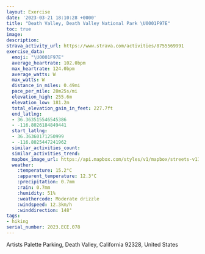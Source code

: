 ```yaml
---
layout: Exercise
date: '2023-03-21 18:10:28 +0000'
title: "Death Valley, Death Valley National Park \U0001F97E"
toc: true
image:
description:
strava_activity_url: https://www.strava.com/activities/8755569991
exercise_data:
  emoji: "\U0001F97E"
  average_heartrate: 102.0bpm
  max_heartrate: 124.0bpm
  average_watts: W
  max_watts: W
  distance_in_miles: 0.49mi
  pace_per_mile: 28m25s/mi
  elevation_high: 255.6m
  elevation_low: 181.2m
  total_elevation_gain_in_feet: 227.7ft
  end_latlng:
  - 36.363515546545386
  - -116.8026184849441
  start_latlng:
  - 36.36360171250999
  - -116.8025447241962
  similar_activities_count:
  similar_activities_trend:
  mapbox_image_url: https://api.mapbox.com/styles/v1/mapbox/streets-v11/static/path-5+787af2-1.0(an%7D%7CErv%7BgUG%5BD_%40D%40%3F%40E%3FUKW%3FGYUQU%5Bq%40ISGI%40F%40%3F%40A%40%40CL%3FDBL%3Fl%40NBNd%40%5EDR%3FBA%3FTd%40C%5CNT),pin-s-s+e5b22e(-116.80122,36.36465),pin-s-f+89ae00(-116.80136000000003,36.364709999999995)/auto/800x800?access_token=pk.eyJ1Ijoiam9zaGJlY2ttYW4iLCJhIjoiY205eWR2aDd1MWZ6djJrbXc4a3M0bWZleiJ9.XiG9OWkNcZk2QzjJbxLB4A
  weather:
    :temperature: 15.2°C
    :apparent_temperature: 12.3°C
    :precipitation: 0.7mm
    :rain: 0.7mm
    :humidity: 51%
    :weathercode: Moderate drizzle
    :windspeed: 12.3km/h
    :winddirection: 148°
tags:
- hiking
serial_number: 2023.ECE.078
---
```

Artists Palette Parking, Death Valley, California 92328, United States
